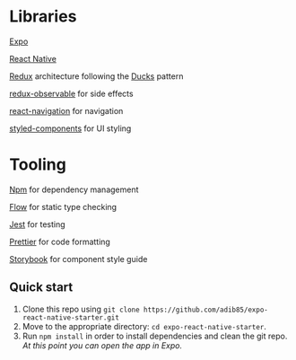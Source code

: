 # Libraries
<a href="https://expo.io/">Expo</a>

<a href="https://github.com/facebook/react-native">React Native</a>

<a href="https://github.com/reactjs/redux">Redux</a> architecture following the <a href="https://github.com/erikras/ducks-modular-redux">Ducks</a> pattern

<a href="https://github.com/redux-observable/redux-observable">redux-observable</a> for side effects

<a href="https://github.com/react-community/react-navigation">react-navigation<a/> for navigation

<a href="https://github.com/styled-components/styled-components">styled-components</a> for UI styling

# Tooling
  <a href="https://www.npmjs.com/">Npm</a> for dependency management

  <a href="https://github.com/facebook/flow">Flow</a> for static type checking

  <a href="https://github.com/facebook/jest">Jest</a> for testing

  <a href="https://github.com/prettier/prettier">Prettier</a> for code formatting

  <a href="https://github.com/storybooks/storybook">Storybook<a/> for component style guide


  ## Quick start

1. Clone this repo using `git clone https://github.com/adib85/expo-react-native-starter.git`
2. Move to the appropriate directory: `cd expo-react-native-starter`.<br />
3. Run `npm install` in order to install dependencies and clean the git repo.<br />
   *At this point you can open the app in Expo.*

